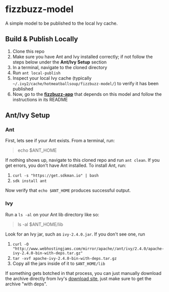 # fizzbuzz-model
A simple model to be published to the local Ivy cache.

## Build & Publish Locally
1. Clone this repo
2. Make sure you have Ant and Ivy installed correctly; if not follow the steps below under the **Ant/Ivy Setup** section
3. In a terminal, navigate to the cloned directory
4. Run `ant local-publish`
5. Inspect your local Ivy cache (typically `~/.ivy2/cache/hotmeatballsoup/fizzbuzz-model/`) to verify it has been published
6. Now, go to the [**fizzbuzz-app**](https://github.com/hotmeatballsoup/fizzbuzz-app) that depends on this model and follow the instructions in its README

## Ant/Ivy Setup
### Ant
First, lets see if your Ant exists. From a terminal, run:

> echo $ANT_HOME

If nothing shows up, navigate to this cloned repo and run `ant clean`. If you get errors, you don't have Ant installed. To install Ant, run:

1. `curl -s "https://get.sdkman.io" | bash`
2. `sdk install ant`

Now verify that `echo $ANT_HOME` produces successful output.

### Ivy
Run a `ls -al` on your Ant lib directory like so:

> ls -al $ANT_HOME/lib

Look for an Ivy jar, such as `ivy-2.4.0.jar`. If you don't see one, run

1. `curl -O "http://www.webhostingjams.com/mirror/apache//ant/ivy/2.4.0/apache-ivy-2.4.0-bin-with-deps.tar.gz"`
2. `tar -xvf apache-ivy-2.4.0-bin-with-deps.tar.gz`
3. Copy all the jars inside of it to `$ANT_HOME/lib`

If something gets botched in that process, you can just manually download the archive directly from Ivy's [download site](http://ant.apache.org/ivy/download.cgi), just make sure to get the archive "with deps".
